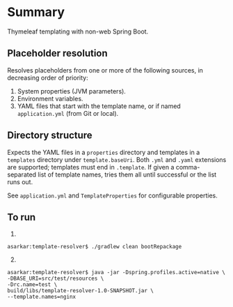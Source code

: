 # Summary
Thymeleaf templating with non-web Spring Boot.

## Placeholder resolution
Resolves placeholders from one or more of the following sources, in decreasing order of priority:

1. System properties (JVM parameters).
2. Environment variables.
3. YAML files that start with the template name, or if named `application.yml` (from Git or local).

## Directory structure
Expects the YAML files in a `properties` directory and templates in a `templates` directory under `template.baseUri`. 
Both `.yml` and `.yaml` extensions are supported; templates must end in `.template`. If given a 
comma-separated list of template names, tries them all until successful or the list runs out.

See `application.yml` and `TemplateProperties` for configurable properties.

## To run
1.
```
asarkar:template-resolver$ ./gradlew clean bootRepackage
```
2.
```
asarkar:template-resolver$ java -jar -Dspring.profiles.active=native \
-DBASE_URI=src/test/resources \
-Drc.name=test \
build/libs/template-resolver-1.0-SNAPSHOT.jar \
--template.names=nginx
```
